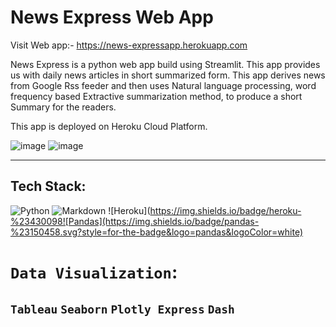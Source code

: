 # News Express Web App
Visit Web app:- https://news-expressapp.herokuapp.com

News Express is a python web app build using Streamlit. This app provides us with daily news articles in short summarized form. This app derives news from Google Rss feeder and then uses Natural language processing, word frequency based Extractive summarization method, to produce a short Summary for the readers. 

This app is deployed on Heroku Cloud Platform.

![image](https://user-images.githubusercontent.com/96365389/186627483-f8fb2023-c0ce-4427-b1b2-a22cfc4c8961.png)
![image](https://user-images.githubusercontent.com/96365389/186627636-b4ec3166-4645-4fa5-aef7-fcd510bab6e1.png)


---

## Tech Stack:

![Python](https://img.shields.io/badge/python-3670A0?style=for-the-badge&logo=python&logoColor=ffdd54) ![Markdown](https://img.shields.io/badge/markdown-%23000000.svg?style=for-the-badge&logo=markdown&logoColor=white) ![Heroku](https://img.shields.io/badge/heroku-%23430098![Pandas](https://img.shields.io/badge/pandas-%23150458.svg?style=for-the-badge&logo=pandas&logoColor=white) 

# `Data Visualization`:
`Tableau` `Seaborn` `Plotly Express` `Dash`
---

